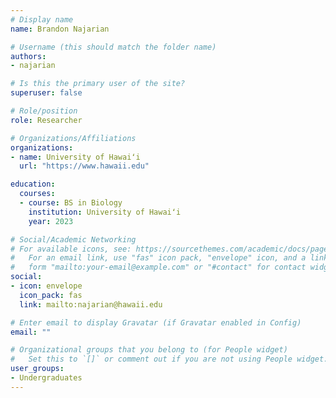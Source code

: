 ```yaml
---
# Display name
name: Brandon Najarian

# Username (this should match the folder name)
authors:
- najarian

# Is this the primary user of the site?
superuser: false

# Role/position
role: Researcher

# Organizations/Affiliations
organizations:
- name: University of Hawaiʻi
  url: "https://www.hawaii.edu"

education:
  courses:
  - course: BS in Biology
    institution: University of Hawaiʻi
    year: 2023

# Social/Academic Networking
# For available icons, see: https://sourcethemes.com/academic/docs/page-builder/#icons
#   For an email link, use "fas" icon pack, "envelope" icon, and a link in the
#   form "mailto:your-email@example.com" or "#contact" for contact widget.
social:
- icon: envelope
  icon_pack: fas
  link: mailto:najarian@hawaii.edu

# Enter email to display Gravatar (if Gravatar enabled in Config)
email: ""

# Organizational groups that you belong to (for People widget)
#   Set this to `[]` or comment out if you are not using People widget.
user_groups:
- Undergraduates
---
```

